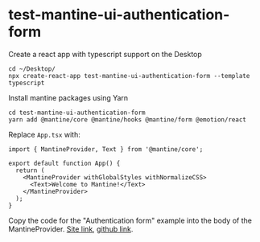 # test-mantine-ui-authentication-form

Create a react app with typescript support on the Desktop

```
cd ~/Desktop/
npx create-react-app test-mantine-ui-authentication-form --template typescript
```

Install mantine packages using Yarn

```
cd test-mantine-ui-authentication-form 
yarn add @mantine/core @mantine/hooks @mantine/form @emotion/react
```

Replace `App.tsx` with:

```
import { MantineProvider, Text } from '@mantine/core';

export default function App() {
  return (
    <MantineProvider withGlobalStyles withNormalizeCSS>
      <Text>Welcome to Mantine!</Text>
    </MantineProvider>
  );
}
```

Copy the code for the "Authentication form" example into the body of the MantineProvider. [Site link](https://ui.mantine.dev/category/authentication#authentication-form), [github link](https://github.com/mantinedev/ui.mantine.dev/blob/master/components/AuthenticationForm/AuthenticationForm.tsx).
